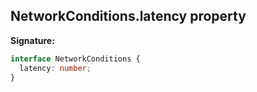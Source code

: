 ## NetworkConditions.latency property

**Signature:**

```typescript
interface NetworkConditions {
  latency: number;
}
```
